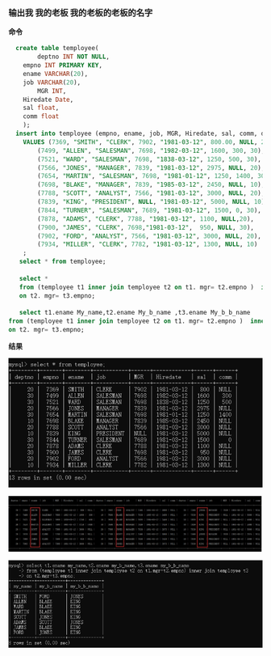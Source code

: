 ### 输出我 我的老板 我的老板的老板的名字

**命令**
```sql
  create table temployee(
    	deptno INT NOT NULL,
	empno INT PRIMARY KEY,
	ename VARCHAR(20),
	job VARCHAR(20),
    	MGR INT,
	Hiredate Date,
	sal float,
	comm float
	);  
  insert into temployee (empno, ename, job, MGR, Hiredate, sal, comm, deptno)  
	VALUES (7369, "SMITH", "CLERK", 7902, "1981-03-12", 800.00, NULL, 20),
		(7499, "ALLEN", "SALESMAN", 7698, "1982-03-12", 1600, 300, 30),
		(7521, "WARD", "SALESMAN", 7698, "1838-03-12", 1250, 500, 30),
		(7566, "JONES", "MANAGER", 7839, "1981-03-12", 2975, NULL, 20),
		(7654, "MARTIN", "SALESMAN", 7698, "1981-01-12", 1250, 1400, 30),
		(7698, "BLAKE", "MANAGER", 7839, "1985-03-12", 2450, NULL, 10),
		(7788, "SCOTT", "ANALYST", 7566, "1981-03-12", 3000, NULL, 20),
		(7839, "KING", "PRESIDENT", NULL, "1981-03-12", 5000, NULL, 10),
		(7844, "TURNER", "SALESMAN", 7689, "1981-03-12", 1500, 0, 30),
		(7878, "ADAMS", "CLERK", 7788, "1981-03-12", 1100, NULL,20),
		(7900, "JAMES", "CLERK", 7698,"1981-03-12",  950, NULL, 30),
		(7902, "FORD", "ANALYST", 7566, "1981-03-12", 3000, NULL, 20),
		(7934, "MILLER", "CLERK", 7782, "1981-03-12", 1300, NULL, 10)
	;
   select * from temployee;
   
   select *			
   from (temployee t1 inner join temployee t2 on t1. mgr= t2.empno )  inner join temployee t3 
   on t2. mgr= t3.empno;

   select t1.ename My_name,t2.ename My_b_name ,t3.ename My_b_b_name 	
from (temployee t1 inner join temployee t2 on t1. mgr= t2.empno )  inner join temployee t3 
on t2. mgr= t3.empno; 
```

**结果**

![](https://github.com/liuxiaojuan95/homework/blob/master/images/2.2.png)

![](https://github.com/liuxiaojuan95/homework/blob/master/images/2.2x.png)

![](https://github.com/liuxiaojuan95/homework/blob/master/images/2.3.png)
